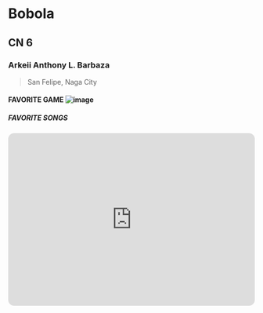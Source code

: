 # Bobola
## CN 6
### Arkeii Anthony L. Barbaza
> San Felipe, Naga City
####  FAVORITE GAME ![image](https://github.com/user-attachments/assets/22a2ade2-8408-477e-a3f4-45166c305ee6)
##### FAVORITE SONGS 
<iframe style="border-radius:12px" src="https://open.spotify.com/embed/track/6SHSvo6OGgpneKfsxFGhhk?utm_source=generator" width="100%" height="352" frameBorder="0" allowfullscreen="" allow="autoplay; clipboard-write; encrypted-media; fullscreen; picture-in-picture" loading="lazy"></iframe>
